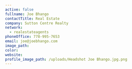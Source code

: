 ```yaml
---
active: false
fullname: Joe Bhango
contactTitle: Real Estate
company: Sutton Centre Realty
network:
  - realestateagents
phoneOffice: 778-995-7653
email: joe@joebhango.com
image_path:
color:
website:
profile_image_path: /uploads/Headshot Joe Bhango.jpg.png
---
```



